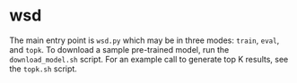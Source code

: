 # wsd

The main entry point is `wsd.py` which may be in three modes: `train`,
`eval`, and `topk`. To download a sample pre-trained model, run the
`download_model.sh` script. For an example call to generate top K
results, see the `topk.sh` script.
